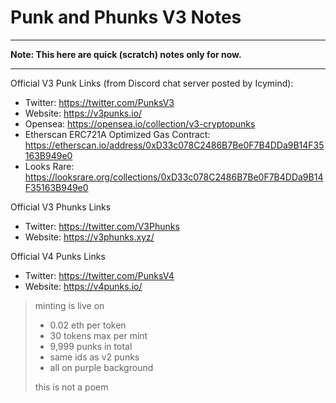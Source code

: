 # Punk and Phunks V3 Notes


---

**Note: This here are quick (scratch) notes only for now.**

---

Official V3 Punk Links (from Discord chat server posted by Icymind):

- Twitter: https://twitter.com/PunksV3
- Website: https://v3punks.io/
- Opensea: https://opensea.io/collection/v3-cryptopunks
- Etherscan ERC721A Optimized Gas Contract: https://etherscan.io/address/0xD33c078C2486B7Be0F7B4DDa9B14F35163B949e0
- Looks Rare: https://looksrare.org/collections/0xD33c078C2486B7Be0F7B4DDa9B14F35163B949e0 


Official V3 Phunks Links

- Twitter: https://twitter.com/V3Phunks
- Website: https://v3phunks.xyz/

Official V4 Punks Links

- Twitter: https://twitter.com/PunksV4 
- Website: https://v4punks.io/


> minting is live on  
> 
> - 0.02 eth per token
> - 30 tokens max per mint
> - 9,999 punks in total
> - same ids as v2 punks
> - all on purple background
>
> this is not a poem

